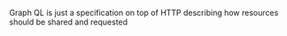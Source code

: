  Graph QL is just a specification on top of HTTP describing how resources should be shared and requested